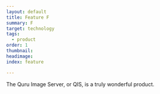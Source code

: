 ```yaml
---
layout: default
title: Feature F
summary: F
target: technology
tags:
  - product
order: 1
thumbnail:
headimage:
index: feature

---
```


The Quru Image Server, or QIS, is a truly wonderful product.
